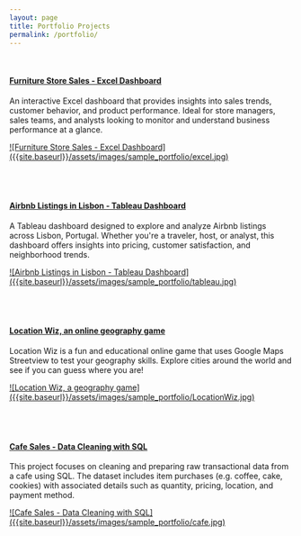 ```yaml
---
layout: page
title: Portfolio Projects
permalink: /portfolio/
---
```


<br>

#### [Furniture Store Sales - Excel Dashboard](/assets/docs/FurnitureSales_Dashboard.xlsx)


An interactive Excel dashboard that provides insights into sales trends, customer behavior, and product performance. Ideal for store managers, sales teams, and analysts looking to monitor and understand business performance at a glance.

<a href="/assets/docs/FurnitureSales_Dashboard.xlsx">
    ![Furniture Store Sales - Excel Dashboard]({{site.baseurl}}/assets/images/sample_portfolio/excel.jpg)
</a>
<br><br><br><br>

#### [Airbnb Listings in Lisbon - Tableau Dashboard](/assets/docs/LisbonAirbnbListings_FINAL.twbx)

A Tableau dashboard designed to explore and analyze Airbnb listings across Lisbon, Portugal. Whether you're a traveler, host, or analyst, this dashboard offers insights into pricing, customer satisfaction, and neighborhood trends.

<a href="/assets/docs/LisbonAirbnbListings_FINAL.twbx">
![Airbnb Listings in Lisbon - Tableau Dashboard]({{site.baseurl}}/assets/images/sample_portfolio/tableau.jpg)
</a>
<br><br><br><br>

#### [Location Wiz, an online geography game]("https://locationwiz.justinfernando.org")

Location Wiz is a fun and educational online game that uses Google Maps Streetview to test your geography skills. Explore cities around the world and see if you can guess where you are!

<a href="https://locationwiz.justinfernando.org">
![Location Wiz, a geography game]({{site.baseurl}}/assets/images/sample_portfolio/LocationWiz.jpg)
</a>
<br><br><br><br>

#### [Cafe Sales - Data Cleaning with SQL](/assets/docs/CafeSales_DataCleaning.sql)

This project focuses on cleaning and preparing raw transactional data from a cafe using SQL. The dataset includes item purchases (e.g. coffee, cake, cookies) with associated details such as quantity, pricing, location, and payment method.

<a href="/assets/docs/CafeSales_DataCleaning.sql">
![Cafe Sales - Data Cleaning with SQL]({{site.baseurl}}/assets/images/sample_portfolio/cafe.jpg)
</a>
